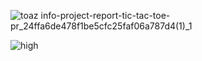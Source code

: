 
![toaz info-project-report-tic-tac-toe-pr_24ffa6de478f1be5cfc25faf06a787d4(1)_1](https://user-images.githubusercontent.com/94520197/142773059-dfe00d34-0a55-47be-9e27-82efd3da4cac.jpg)

![high](https://user-images.githubusercontent.com/94520197/143015420-1df412a8-a6e8-4c68-b804-11168b78a0ef.png)
